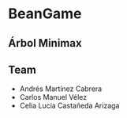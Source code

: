 # BeanGame

## Árbol Minimax

## Team

- Andrés Martínez Cabrera
- Carlos Manuel Vélez
- Celia Lucía Castañeda Arizaga
